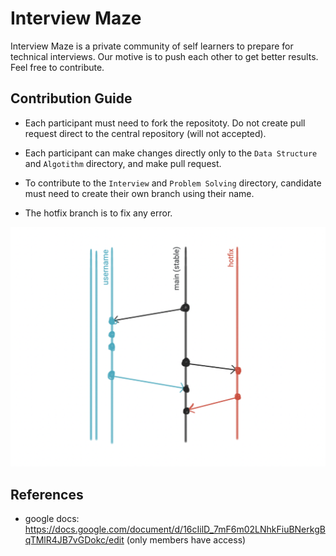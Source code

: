# Interview Maze

Interview Maze is a private community of self learners to prepare for technical interviews. Our motive is to push each other to get better results. Feel free to contribute.

## Contribution Guide

- Each participant must need to fork the repositoty. Do not create pull request direct to the central repository (will not accepted).

- Each participant can make changes directly only to the `Data Structure` and `Algotithm` directory, and make pull request.

- To contribute to the `Interview` and `Problem Solving` directory, candidate must need to create their own branch using their name.

- The hotfix branch is to fix any error.

![workflow](/assets/workflow.png)

## References

- google docs: https://docs.google.com/document/d/16cIilD_7mF6m02LNhkFiuBNerkgBqTMlR4JB7vGDokc/edit (only members have access)